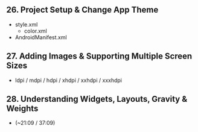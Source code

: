## 26. Project Setup & Change App Theme

* style.xml
  * color.xml
* AndroidManifest.xml

## 27. Adding Images & Supporting Multiple Screen Sizes
* ldpi / mdpi / hdpi / xhdpi / xxhdpi / xxxhdpi

## 28. Understanding Widgets, Layouts, Gravity & Weights
* (~21:09 / 37:09)

